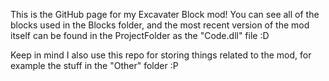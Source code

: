 This is the GitHub page for my Excavater Block mod! You can see all of the blocks used in the Blocks folder, and the most recent version of the mod itself can be found in the ProjectFolder as the "Code.dll" file :D

Keep in mind I also use this repo for storing things related to the mod, for example the stuff in the "Other" folder :P
